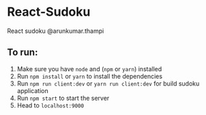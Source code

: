 # React-Sudoku
React sudoku
@arunkumar.thampi
## To run:
1. Make sure you have `node` and (`npm` or `yarn`) installed
2. Run `npm install` or `yarn` to install the dependencies
3. Run `npm run client:dev` or `yarn run client:dev` for build sudoku application
4. Run `npm start` to start the server
5. Head to `localhost:9000`